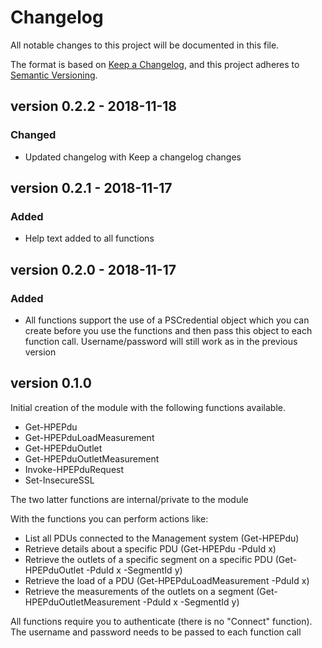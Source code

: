 # Changelog

All notable changes to this project will be documented in this file.

The format is based on [Keep a Changelog](https://keepachangelog.com/en/1.0.0/),
and this project adheres to [Semantic Versioning](https://semver.org/spec/v2.0.0.html).

## version 0.2.2 - 2018-11-18
### Changed
- Updated changelog with Keep a changelog changes

## version 0.2.1 - 2018-11-17
### Added
- Help text added to all functions

## version 0.2.0 - 2018-11-17
### Added

- All functions support the use of a PSCredential object which you can create before you use the functions and then pass this object to each function call. Username/password will still work as in the previous version

## version 0.1.0

Initial creation of the module with the following functions available.

* Get-HPEPdu
* Get-HPEPduLoadMeasurement
* Get-HPEPduOutlet
* Get-HPEPduOutletMeasurement
* Invoke-HPEPduRequest
* Set-InsecureSSL

The two latter functions are internal/private to the module

With the functions you can perform actions like:
* List all PDUs connected to the Management system (Get-HPEPdu)
* Retrieve details about a specific PDU (Get-HPEPdu -PduId x)
* Retrieve the outlets of a specific segment on a specific PDU (Get-HPEPduOutlet -PduId x -SegmentId y)
* Retrieve the load of a PDU (Get-HPEPduLoadMeasurement -PduId x)
* Retrieve the measurements of the outlets on a segment (Get-HPEPduOutletMeasurement -PduId x -SegmentId y)

All functions require you to authenticate (there is no "Connect" function). The username and password needs to be passed to each function call